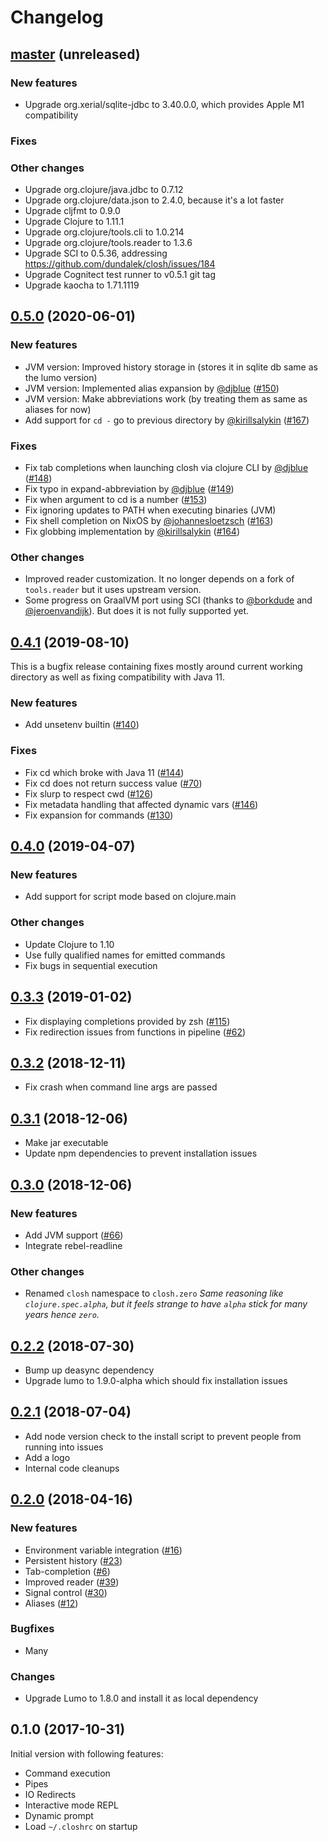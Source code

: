 # Changelog

## [master](https://github.com/dundalek/closh/compare/v0.5.0...master) (unreleased)

### New features

- Upgrade org.xerial/sqlite-jdbc to 3.40.0.0, which provides Apple M1 compatibility

### Fixes

### Other changes

- Upgrade org.clojure/java.jdbc to 0.7.12
- Upgrade org.clojure/data.json to 2.4.0, because it's a lot faster
- Upgrade cljfmt to 0.9.0
- Upgrade Clojure to 1.11.1
- Upgrade org.clojure/tools.cli to 1.0.214
- Upgrade org.clojure/tools.reader to 1.3.6
- Upgrade SCI to 0.5.36, addressing https://github.com/dundalek/closh/issues/184
- Upgrade Cognitect test runner to v0.5.1 git tag
- Upgrade kaocha to 1.71.1119

## [0.5.0](https://github.com/dundalek/closh/compare/v0.4.1...v0.5.0) (2020-06-01)

### New features

- JVM version: Improved history storage in (stores it in sqlite db same as the lumo version)
- JVM version: Implemented alias expansion
  by [@djblue](https://github.com/djblue) ([#150](https://github.com/dundalek/closh/pull/150))
- JVM version: Make abbreviations work (by treating them as same as aliases for now)
- Add support for `cd -` go to previous directory
  by [@kirillsalykin](https://github.com/kirillsalykin) ([#167](https://github.com/dundalek/closh/pull/167))

### Fixes

- Fix tab completions when launching closh via clojure CLI by [@djblue](https://github.com/djblue) ([#148](https://github.com/dundalek/closh/pull/148))
- Fix typo in expand-abbreviation by [@djblue](https://github.com/djblue) ([#149](https://github.com/dundalek/closh/pull/149))
- Fix when argument to cd is a number ([#153](https://github.com/dundalek/closh/issues/153))
- Fix ignoring updates to PATH when executing binaries (JVM)
- Fix shell completion on NixOS by [@johannesloetzsch](https://github.com/johannesloetzsch) ([#163](https://github.com/dundalek/closh/pull/163))
- Fix globbing implementation by [@kirillsalykin](https://github.com/kirillsalykin) ([#164](https://github.com/dundalek/closh/pull/164))

### Other changes

- Improved reader customization. It no longer depends on a fork of `tools.reader` but it uses upstream version.
- Some progress on GraalVM port using SCI (thanks to [@borkdude](https://github.com/borkdude) and [@jeroenvandijk](https://github.com/jeroenvandijk)). But does it is not fully supported yet.

## [0.4.1](https://github.com/dundalek/closh/compare/v0.4.0...v0.4.1) (2019-08-10)

This is a bugfix release containing fixes mostly around current working directory as well as fixing compatibility with Java 11.

### New features

- Add unsetenv builtin ([#140](https://github.com/dundalek/closh/issues/140))

### Fixes

- Fix cd which broke with Java 11 ([#144](https://github.com/dundalek/closh/issues/144))
- Fix cd does not return success value ([#70](https://github.com/dundalek/closh/issues/70))
- Fix slurp to respect cwd ([#126](https://github.com/dundalek/closh/issues/126))
- Fix metadata handling that affected dynamic vars ([#146](https://github.com/dundalek/closh/issues/146))
- Fix expansion for commands ([#130](https://github.com/dundalek/closh/issues/130))

## [0.4.0](https://github.com/dundalek/closh/compare/v0.3.3...v0.4.0) (2019-04-07)

### New features

- Add support for script mode based on clojure.main

### Other changes

- Update Clojure to 1.10
- Use fully qualified names for emitted commands
- Fix bugs in sequential execution

## [0.3.3](https://github.com/dundalek/closh/compare/v0.3.2...v0.3.3) (2019-01-02)

- Fix displaying completions provided by zsh ([#115](https://github.com/dundalek/closh/issues/115))
- Fix redirection issues from functions in pipeline ([#62](https://github.com/dundalek/closh/issues/62))

## [0.3.2](https://github.com/dundalek/closh/compare/v0.3.1...v0.3.2) (2018-12-11)

- Fix crash when command line args are passed

## [0.3.1](https://github.com/dundalek/closh/compare/v0.3.0...v0.3.1) (2018-12-06)

- Make jar executable
- Update npm dependencies to prevent installation issues

## [0.3.0](https://github.com/dundalek/closh/compare/v0.2.2...v0.3.0) (2018-12-06)

### New features

- Add JVM support ([#66](https://github.com/dundalek/closh/issues/66))
- Integrate rebel-readline

### Other changes

- Renamed `closh` namespace to `closh.zero`
  *Same reasoning like `clojure.spec.alpha`, but it feels strange to have `alpha` stick for many years hence `zero`.*

## [0.2.2](https://github.com/dundalek/closh/compare/v0.2.1...v0.2.2) (2018-07-30)

- Bump up deasync dependency
- Upgrade lumo to 1.9.0-alpha which should fix installation issues

## [0.2.1](https://github.com/dundalek/closh/compare/v0.2.0...v0.2.1) (2018-07-04)

- Add node version check to the install script to prevent people from running into issues
- Add a logo
- Internal code cleanups

## [0.2.0](https://github.com/dundalek/closh/compare/v0.1.0...v0.2.0) (2018-04-16)

### New features

- Environment variable integration ([#16](https://github.com/dundalek/closh/issues/16))
- Persistent history ([#23](https://github.com/dundalek/closh/pull/23))
- Tab-completion ([#6](https://github.com/dundalek/closh/issues/6))
- Improved reader ([#39](https://github.com/dundalek/closh/issues/39))
- Signal control ([#30](https://github.com/dundalek/closh/issues/30))
- Aliases ([#12](https://github.com/dundalek/closh/issues/12))

### Bugfixes

- Many

### Changes

- Upgrade Lumo to 1.8.0 and install it as local dependency

## 0.1.0 (2017-10-31)

Initial version with following features:

- Command execution
- Pipes
- IO Redirects
- Interactive mode REPL
- Dynamic prompt
- Load `~/.closhrc` on startup
